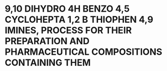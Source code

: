 # 9,10 DIHYDRO 4H BENZO 4,5 CYCLOHEPTA 1,2 B THIOPHEN 4,9 IMINES, PROCESS FOR THEIR PREPARATION AND PHARMACEUTICAL COMPOSITIONS CONTAINING THEM